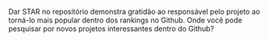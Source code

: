 Dar STAR no repositório demonstra gratidão ao responsável pelo projeto ao torná-lo mais popular 
dentro dos rankings no Github. Onde você pode pesquisar por novos projetos interessantes dentro do Github?